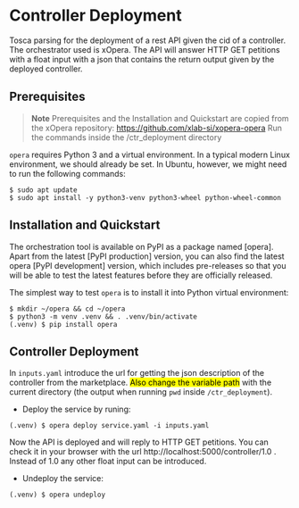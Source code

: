 # Controller Deployment
Tosca parsing for the deployment of a rest API given the cid of a controller. The orchestrator used is xOpera. The API will answer HTTP GET petitions with a float input with a json that contains the return output given by the deployed controller.

## Prerequisites
> **Note** Prerequisites and the Installation and Quickstart are copied from the xOpera repository: https://github.com/xlab-si/xopera-opera
> Run the commands inside the /ctr_deployment directory

`opera` requires Python 3 and a virtual environment. 
In a typical modern Linux environment, we should already be set. 
In Ubuntu, however, we might need to run the following commands:

```console
$ sudo apt update
$ sudo apt install -y python3-venv python3-wheel python-wheel-common
```
## Installation and Quickstart
The orchestration tool is available on PyPI as a package named [opera]. 
Apart from the latest [PyPI production] version, you can also find the latest opera [PyPI development] version, which 
includes pre-releases so that you will be able to test the latest features before they are officially released.

The simplest way to test `opera` is to install it into Python virtual environment:

```console
$ mkdir ~/opera && cd ~/opera
$ python3 -m venv .venv && . .venv/bin/activate
(.venv) $ pip install opera
```

## Controller Deployment
In `inputs.yaml` introduce the url for getting the json description of the controller from the marketplace. <mark>Also change the variable path</mark> with the current directory (the output when running `pwd` inside `/ctr_deployment`).

* Deploy the service by runing:
```console
(.venv) $ opera deploy service.yaml -i inputs.yaml
```
Now the API is deployed and will reply to HTTP GET petitions. You can check it in your browser with the url http://localhost:5000/controller/1.0 . Instead of 1.0 any other float input can be introduced.

* Undeploy the service:
```console
(.venv) $ opera undeploy
```